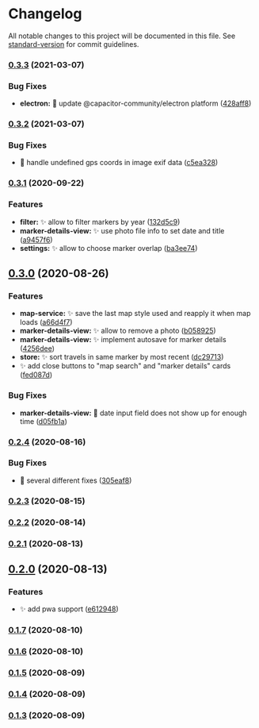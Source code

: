 # Changelog

All notable changes to this project will be documented in this file. See [standard-version](https://github.com/conventional-changelog/standard-version) for commit guidelines.

### [0.3.3](https://github.com/Andr35/mymapp/compare/v0.3.2...v0.3.3) (2021-03-07)


### Bug Fixes

* **electron:** 🐛 update @capacitor-community/electron platform ([428aff8](https://github.com/Andr35/mymapp/commit/428aff88fb8ef6667c8e01a226f343611c7b522d))

### [0.3.2](https://github.com/Andr35/mymapp/compare/v0.3.1...v0.3.2) (2021-03-07)


### Bug Fixes

* 🐛 handle undefined gps coords in image exif data ([c5ea328](https://github.com/Andr35/mymapp/commit/c5ea328f247ae7c5f22836463590c2fda4780074))

### [0.3.1](https://github.com/Andr35/mymapp/compare/v0.3.0...v0.3.1) (2020-09-22)


### Features

* **filter:** ✨ allow to filter markers by year ([132d5c9](https://github.com/Andr35/mymapp/commit/132d5c903912143622fd4a95a89eeb6671ba08f3))
* **marker-details-view:** ✨ use photo file info to set date and title ([a9457f6](https://github.com/Andr35/mymapp/commit/a9457f686efb33962e7c7100d9a16f16871cc705))
* **settings:** ✨ allow to choose marker overlap ([ba3ee74](https://github.com/Andr35/mymapp/commit/ba3ee74299c8874a5736f3c2f0734cd1868f3495))

## [0.3.0](https://github.com/Andr35/mymapp/compare/v0.2.4...v0.3.0) (2020-08-26)


### Features

* **map-service:** ✨ save the last map style used and reapply it when map loads ([a66d4f7](https://github.com/Andr35/mymapp/commit/a66d4f7e12f166b1133df09232e6b24a8faee328))
* **marker-details-view:** ✨ allow to remove a photo ([b058925](https://github.com/Andr35/mymapp/commit/b058925f22e81a14c95eb4d5c688b6505db54e14))
* **marker-details-view:** ✨ implement autosave for marker details ([4256dee](https://github.com/Andr35/mymapp/commit/4256dee6b01bbeeedf59fd29991f122f54bcdd9c))
* **store:** ✨ sort travels in same marker by most recent ([dc29713](https://github.com/Andr35/mymapp/commit/dc2971340a1c6f16e20008546e00fc389dfe1481))
* ✨ add close buttons to "map search" and "marker details" cards ([fed087d](https://github.com/Andr35/mymapp/commit/fed087d392f6cfb497eee255244e3985ee2dfcad))


### Bug Fixes

* **marker-details-view:** 🐛 date input field does not show up for enough time ([d05fb1a](https://github.com/Andr35/mymapp/commit/d05fb1aed75f3f6629c52121696b3fdd965fba05))

### [0.2.4](https://github.com/Andr35/mymapp/compare/v0.2.3...v0.2.4) (2020-08-16)


### Bug Fixes

* 🐛 several different fixes ([305eaf8](https://github.com/Andr35/mymapp/commit/305eaf8c17971f261450d4c0b78b00707fa9498d))

### [0.2.3](https://github.com/Andr35/mymapp/compare/v0.2.2...v0.2.3) (2020-08-15)

### [0.2.2](https://github.com/Andr35/mymapp/compare/v0.2.1...v0.2.2) (2020-08-14)

### [0.2.1](https://github.com/Andr35/mymapp/compare/v0.2.0...v0.2.1) (2020-08-13)

## [0.2.0](https://github.com/Andr35/mymapp/compare/v0.1.7...v0.2.0) (2020-08-13)


### Features

* ✨ add pwa support ([e612948](https://github.com/Andr35/mymapp/commit/e61294862e0bbe898670562f75453f916bf7e17c))

### [0.1.7](https://github.com/Andr35/mymapp/compare/v0.1.6...v0.1.7) (2020-08-10)

### [0.1.6](https://github.com/Andr35/mymapp/compare/v0.1.5...v0.1.6) (2020-08-10)

### [0.1.5](https://github.com/Andr35/mymapp/compare/v0.1.4...v0.1.5) (2020-08-09)

### [0.1.4](https://github.com/Andr35/mymapp/compare/v0.1.3...v0.1.4) (2020-08-09)

### [0.1.3](https://github.com/Andr35/mymapp/compare/v0.1.2...v0.1.3) (2020-08-09)
